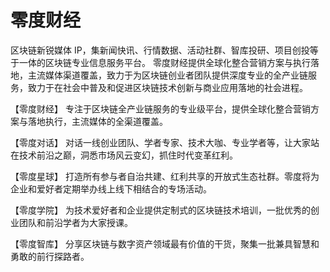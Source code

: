 # 零度财经

区块链新锐媒体 IP，集新闻快讯、行情数据、活动社群、智库投研、项目创投等于一体的区块链专业信息服务平台。
零度财经提供全球化整合营销方案与执行落地，主流媒体渠道覆盖，致力于为区块链创业者团队提供深度专业的全产业链服务，致力于在社会中普及和促进区块链技术创新与商业应用落地的社会进程。

【零度财经】 专注于区块链全产业链服务的专业级平台，提供全球化整合营销方案与落地执行，主流媒体的全渠道覆盖。

【零度对话】 对话一线创业团队、学者专家、技术大咖、专业学者等，让大家站在技术前沿之巅，洞悉市场风云变幻，抓住时代变革红利。

【零度星球】 打造所有参与者自治共建、红利共享的开放式生态社群。零度将为企业和爱好者定期举办线上线下相结合的专场活动。

【零度学院】 为技术爱好者和企业提供定制式的区块链技术培训，一批优秀的创业团队和前沿学者为大家授课。

【零度智库】 分享区块链与数字资产领域最有价值的干货，聚集一批兼具智慧和勇敢的前行探路者。
